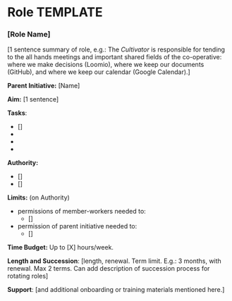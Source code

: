 # Role TEMPLATE 

### [Role Name]

[1 sentence summary of role, e.g.: The *Cultivator* is responsible for tending to the all hands meetings and important shared fields of the co-operative: where we make decisions (Loomio), where we keep our documents (GitHub), and where we keep our calendar (Google Calendar).]

**Parent Initiative:** [Name]

**Aim:** [1 sentence]

**Tasks**:
- []
-
-
-

**Authority:**
- []
- []

**Limits:** (on Authority)
- permissions of member-workers needed to:
  - []
- permission of parent initiative needed to:
  - []

**Time Budget:** Up to [X] hours/week.

**Length and Succession**: [length, renewal. Term limit. E.g.: 3 months, with renewal. Max 2 terms. Can add description of succession process for rotating roles]

**Support**: [and additional onboarding or training materials mentioned here.]
